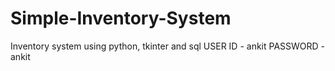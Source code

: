 # Simple-Inventory-System
Inventory system using python, tkinter and sql
USER ID - ankit
PASSWORD - ankit
